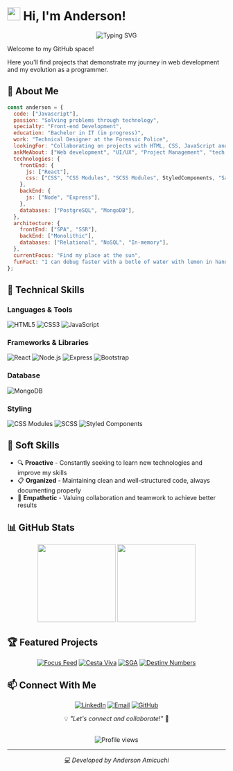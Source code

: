 # <img src="https://media.giphy.com/media/hvRJCLFzcasrR4ia7z/giphy.gif" width="30"> Hi, I'm Anderson!

<div align="center">
  <img src="https://readme-typing-svg.herokuapp.com?font=Fira+Code&pause=1000&color=30A3DC&center=true&vCenter=true&width=435&lines=Full+Stack+Web+Developer;MERN+Stack+Specialist;Passionate+Problem+Solver" alt="Typing SVG" />
</div>

Welcome to my GitHub space!

Here you'll find projects that demonstrate my journey in web development and my evolution as a programmer.

## 💫 About Me

```javascript
const anderson = {
  code: ["Javascript"],
  passion: "Solving problems through technology",
  specialty: "Front-end Development",
  education: "Bachelor in IT (in progress)",
  work: "Technical Designer at the Forensic Police",
  lookingFor: "Collaborating on projects with HTML, CSS, JavaScript and React",
  askMeAbout: ["Web development", "UI/UX", "Project Management", "tech trends"],
  technologies: {
    frontEnd: {
      js: ["React"],
      css: ["CSS", "CSS Modules", "SCSS Modules", StyledComponents, "Sass"],
    },
    backEnd: {
      js: ["Node", "Express"],
    },
    databases: ["PostgreSQL", "MongoDB"],
  },
  architecture: {
    frontEnd: ["SPA", "SSR"],
    backEnd: ["Monolithic"],
    databases: ["Relational", "NoSQL", "In-memory"],
  },
  currentFocus: "Find my place at the sun",
  funFact: "I can debug faster with a botle of water with lemon in hand!",
};
```

## 🚀 Technical Skills

### Languages & Tools

![HTML5](https://img.shields.io/badge/HTML5-E34F26?style=for-the-badge&style=plastic&logo=html5&logoColor=white)
![CSS3](https://img.shields.io/badge/CSS3-1572B6?style=for-the-badge&style=plastic&logo=css3&logoColor=white)
![JavaScript](https://img.shields.io/badge/JavaScript-F7DF1E?style=for-the-badge&style=plastic&logo=javascript&logoColor=black)

### Frameworks & Libraries

![React](https://img.shields.io/badge/React-61DAFB?style=for-the-badge&style=plastic&logo=react&logoColor=black)
![Node.js](https://img.shields.io/badge/Node.js-339933?style=for-the-badge&style=plastic&logo=nodedotjs&logoColor=white)
![Express](https://img.shields.io/badge/Express-000000?style=for-the-badge&style=plastic&logo=express&logoColor=white)
![Bootstrap](https://img.shields.io/badge/Bootstrap-7952B3?style=for-the-badge&style=plastic&logo=bootstrap&logoColor=white)

### Database

![MongoDB](https://img.shields.io/badge/MongoDB-47A248?style=for-the-badge&style=plastic&logo=mongodb&logoColor=white)

### Styling

![CSS Modules](https://img.shields.io/badge/CSS_Modules-000000?style=for-the-badge&style=plastic&logo=css-modules&logoColor=white)
![SCSS](https://img.shields.io/badge/SCSS-CC6699?style=for-the-badge&logo=sass&style=plastic&logoColor=white)
![Styled Components](https://img.shields.io/badge/Styled--Components-ffdb7d?style=for-the-badge&style=plastic&logo=styled-components&logoColor=black)

## 💪 Soft Skills

- 🔍 **Proactive** - Constantly seeking to learn new technologies and improve my skills
- 📋 **Organized** - Maintaining clean and well-structured code, always documenting properly
- 👥 **Empathetic** - Valuing collaboration and teamwork to achieve better results

## 📊 GitHub Stats

<div align="center">
  <img height="180em" src="https://github-readme-stats.vercel.app/api?username=Amicuchi&theme=react&show_icons=true&hide_border=false&count_private=true&include_all_commits=true" />
  <img height="180em" src="https://github-readme-stats.vercel.app/api/top-langs/?username=Amicuchi&theme=react&layout=compact&hide_border=false" />
</div>

## 🏆 Featured Projects

<div align="center">

[![Focus Feed](https://github-readme-stats.vercel.app/api/pin/?username=amicuchi&repo=BlogFocusFeed&theme=react)](https://github.com/Amicuchi/BlogFocusFeed)
[![Cesta Viva](https://github-readme-stats.vercel.app/api/pin/?username=amicuchi&repo=CestaViva&theme=react)](https://github.com/Amicuchi/CestaViva)
[![SGA](https://github-readme-stats.vercel.app/api/pin/?username=amicuchi&repo=SGA&theme=react)](https://github.com/Amicuchi/SGA)
[![Destiny Numbers](https://github-readme-stats.vercel.app/api/pin/?username=amicuchi&repo=Destiny-Numbers&theme=react)](https://github.com/Amicuchi/Destiny-Numbers)

</div>

## 📫 Connect With Me

<div align="center">

[![LinkedIn](https://img.shields.io/badge/LinkedIn-0077B5?style=for-the-badge&logo=linkedin&logoColor=white)](https://linkedin.com/in/Amicuchi)
[![Email](https://img.shields.io/badge/Gmail-D14836?style=for-the-badge&logo=gmail&logoColor=white)](mailto:AndersonAmicuchi@gmail.com)
[![GitHub](https://img.shields.io/badge/GitHub-100000?style=for-the-badge&logo=github&logoColor=white)](https://github.com/Amicuchi)

💡 _"Let's connect and collaborate!"_ 🚀

</div>

</br>

<div align="center">
  <img src="https://komarev.com/ghpvc/?username=Amicuchi&color=brightgreen&style=for-the-badge" alt="Profile views" />
</div>

---

<div align="center">
  <p><i>💻 Developed by Anderson Amicuchi</i></p>
</div>
